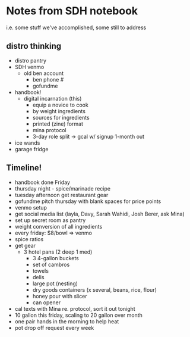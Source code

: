 # Notes from SDH notebook
i.e. some stuff we've accomplished, some still to address

## distro thinking
+ distro pantry
+ SDH venmo
  + old ben account
	+ ben phone #
	+ gofundme
+ handbook!
  + digital incarnation (this)
	+ equip a novice to cook
	+ by weight ingredients
	+ sources for ingredients
	+ printed (zine) format
	+ mina protocol
	+ 3-day role split -> gcal w/ signup 1-month out
+ ice wands
+ garage fridge

## Timeline!
+ handbook done Friday
+ thursday night - spice/marinade recipe
+ tuesday afternoon get restaurant gear
+ gofundme pitch thursday with blank spaces for price points
+ venmo setup
+ get social media list (layla, Davy, Sarah Wahidi, Josh Berer, ask Mina)
+ set up secret room as pantry
+ weight conversion of all ingredients
+ every friday: $8/bowl => venmo
+ spice ratios
+ get gear
  + 3 hotel pans (2 deep 1 med)
	+ 3 4-gallon buckets
	+ set of cambros
	+ towels
	+ delis
	+ large pot (nesting)
	+ dry goods containers (x several, beans, rice, flour)
	+ honey pour with slicer
	+ can opener
+ cal texts with Mina re. protocol, sort it out tonight
+ 10 gallon this friday, scaling to 20 gallon over month
+ one pair hands in the morning to help heat
+ pot drop off request every week
